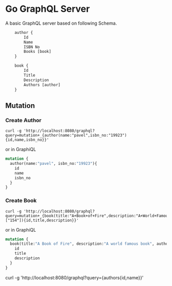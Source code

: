 # Go GraphQL Server

A basic GraphQL server based on following Schema.

```GraphQL
    author {
        Id
        Name
        ISBN No
        Books [book]
    }

    book {
        Id
        Title
        Description
        Authors [author]
    }
```

## Mutation

### Create Author

```cURL
curl -g 'http://localhost:8080/graphql?query=mutation+_{author(name:"pavel",isbn_no:"19923"){id,name,isbn_no}}'
```

or in GraphiQL

```GraphQL
mutation {
  author(name:"pavel", isbn_no:"19923"){
    id
    name
    isbn_no
  }
}
```

### Create Book

```
curl -g 'http://localhost:8080/graphql?query=mutation+_{book(title:"A+Book+of+Fire",description:"A+World+Famous+Book",authors:["154"]){id,title,description}}'
```

or in GraphiQL

```GraphQL
mutation {
  book(title:"A Book of Fire", description:"A world famous book", authors:["154"]){
    id
    title
    description
  }
}
```

curl -g 'http://localhost:8080/graphql?query={authors{id,name}}'
